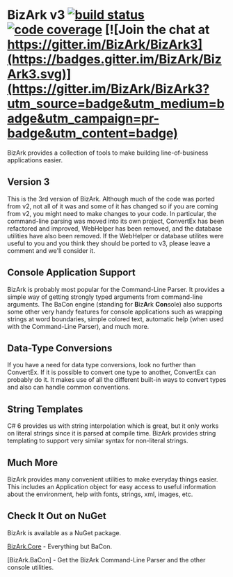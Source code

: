# BizArk v3 [![build status](http://teamcity.codebetter.com/app/rest/builds/buildType:id:BizArk_Bizark30Test/statusIcon)](http://teamcity.codebetter.com/viewType.html?buildTypeId=BizArk_Bizark30Test&guest=1) [![code coverage](https://img.shields.io/teamcity/coverage/BizArk_Bizark30Test.svg)](http://teamcity.codebetter.com/viewType.html?buildTypeId=BizArk_Bizark30Test&guest=1) [![Join the chat at https://gitter.im/BizArk/BizArk3](https://badges.gitter.im/BizArk/BizArk3.svg)](https://gitter.im/BizArk/BizArk3?utm_source=badge&utm_medium=badge&utm_campaign=pr-badge&utm_content=badge)

BizArk provides a collection of tools to make building line-of-business applications easier. 

## Version 3
This is the 3rd version of BizArk. Although much of the code was ported from v2, not all of it was and some of it has changed so if you are coming from v2, you might need to make changes to your code. In particular, the command-line parsing was moved into its own project, ConvertEx has been refactored and improved, WebHelper has been removed, and the database utilities have also been removed. If the WebHelper or database utilites were useful to you and you think they should be ported to v3, please leave a comment and we'll consider it.

## Console Application Support
BizArk is probably most popular for the Command-Line Parser. It provides a simple way of getting strongly typed arguments from command-line arguments. The BaCon engine (standing for **B**iz**A**rk **Con**sole) also supports some other very handy features for console applications such as wrapping strings at word boundaries, simple colored text, automatic help (when used with the Command-Line Parser), and much more.

## Data-Type Conversions
If you have a need for data type conversions, look no further than ConvertEx. If it is possible to convert one type to another, ConvertEx can probably do it. It makes use of all the different built-in ways to convert types and also can handle common conventions.

## String Templates
C# 6 provides us with string interpolation which is great, but it only works on literal strings since it is parsed at compile time. BizArk provides string templating to support very similar syntax for non-literal strings.

## Much More
BizArk provides many convenient utilities to make everyday things easier. This includes an Application object for easy access to useful information about the environment, help with fonts, strings, xml, images, etc.

## Check It Out on NuGet
BizArk is available as a NuGet package.

[BizArk.Core](https://www.nuget.org/packages/BizArk.Core/) - Everything but BaCon.

[BizArk.BaCon] - Get the BizArk Command-Line Parser and the other console utilities.
